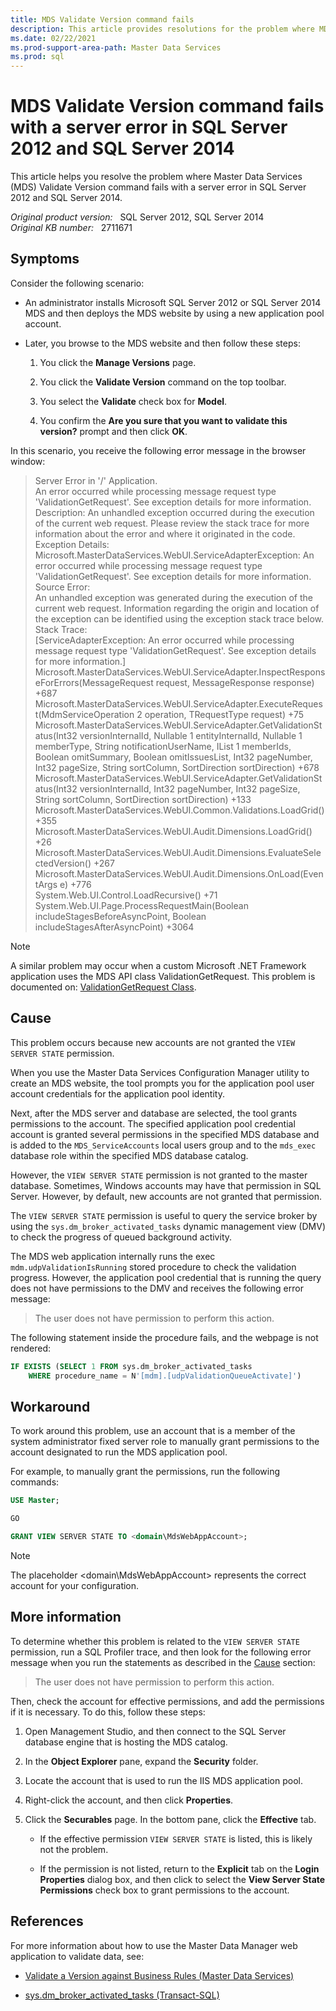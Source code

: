 ```yaml
---
title: MDS Validate Version command fails
description: This article provides resolutions for the problem where MDS Validate Version command fails with a server error in SQL Server 2012 and SQL Server 2014.
ms.date: 02/22/2021
ms.prod-support-area-path: Master Data Services
ms.prod: sql
---
```

# MDS Validate Version command fails with a server error in SQL Server 2012 and SQL Server 2014

This article helps you resolve the problem where Master Data Services (MDS) Validate Version command fails with a server error in SQL Server 2012 and SQL Server 2014.

_Original product version:_ &nbsp; SQL Server 2012, SQL Server 2014  
_Original KB number:_ &nbsp; 2711671

## Symptoms

Consider the following scenario:

- An administrator installs Microsoft SQL Server 2012 or SQL Server 2014 MDS and then deploys the MDS website by using a new application pool account.

- Later, you browse to the MDS website and then follow these steps:

    1. You click the **Manage Versions** page.

    1. You click the **Validate Version** command on the top toolbar.

    1. You select the **Validate** check box for **Model**.

    1. You confirm the **Are you sure that you want to validate this version?** prompt and then click **OK**.

In this scenario, you receive the following error message in the browser window:

> Server Error in '/' Application.  
An error occurred while processing message request type 'ValidationGetRequest'. See exception details for more information.  
Description: An unhandled exception occurred during the execution of the current web request. Please review the stack trace for more information about the error and where it originated in the code.  
Exception Details: Microsoft.MasterDataServices.WebUI.ServiceAdapterException: An error occurred while processing message request type 'ValidationGetRequest'. See exception details for more information.  
Source Error:  
An unhandled exception was generated during the execution of the current web request.  Information regarding the origin and location of the exception can be identified using the exception stack trace below.  
Stack Trace:  
[ServiceAdapterException: An error occurred while processing message request type 'ValidationGetRequest'. See exception details for more information.]  
Microsoft.MasterDataServices.WebUI.ServiceAdapter.InspectResponseForErrors(MessageRequest request, MessageResponse response) +687  
Microsoft.MasterDataServices.WebUI.ServiceAdapter.ExecuteRequest(MdmServiceOperation 2 operation, TRequestType request) +75  
Microsoft.MasterDataServices.WebUI.ServiceAdapter.GetValidationStatus(Int32 versionInternalId, Nullable 1 entityInternalId, Nullable 1 memberType, String notificationUserName, IList 1 memberIds, Boolean omitSummary, Boolean omitIssuesList, Int32 pageNumber, Int32 pageSize, String sortColumn, SortDirection sortDirection) +678  
Microsoft.MasterDataServices.WebUI.ServiceAdapter.GetValidationStatus(Int32 versionInternalId, Int32 pageNumber, Int32 pageSize, String sortColumn, SortDirection sortDirection) +133  
Microsoft.MasterDataServices.WebUI.Common.Validations.LoadGrid() +355  
Microsoft.MasterDataServices.WebUI.Audit.Dimensions.LoadGrid() +26  
Microsoft.MasterDataServices.WebUI.Audit.Dimensions.EvaluateSelectedVersion() +267  
Microsoft.MasterDataServices.WebUI.Audit.Dimensions.OnLoad(EventArgs e) +776  
System.Web.UI.Control.LoadRecursive() +71  
System.Web.UI.Page.ProcessRequestMain(Boolean includeStagesBeforeAsyncPoint, Boolean includeStagesAfterAsyncPoint) +3064

> [!NOTE]
> A similar problem may occur when a custom Microsoft .NET Framework application uses the MDS API class ValidationGetRequest. This problem is documented on: [ValidationGetRequest Class](/dotnet/api/microsoft.masterdataservices.validationgetrequest).

## Cause

This problem occurs because new accounts are not granted the `VIEW SERVER STATE` permission.

When you use the Master Data Services Configuration Manager utility to create an MDS website, the tool prompts you for the application pool user account credentials for the application pool identity.

Next, after the MDS server and database are selected, the tool grants permissions to the account. The specified application pool credential account is granted several permissions in the specified MDS database and is added to the `MDS_ServiceAccounts` local users group and to the `mds_exec` database role within the specified MDS database catalog.

However, the `VIEW SERVER STATE` permission is not granted to the master database. Sometimes, Windows accounts may have that permission in SQL Server. However, by default, new accounts are not granted that permission.

The `VIEW SERVER STATE` permission is useful to query the service broker by using the `sys.dm_broker_activated_tasks` dynamic management view (DMV) to check the progress of queued background activity.

The MDS web application internally runs the exec `mdm.udpValidationIsRunning` stored procedure to check the validation progress. However, the application pool credential that is running the query does not have permissions to the DMV and receives the following error message:

> The user does not have permission to perform this action.

The following statement inside the procedure fails, and the webpage is not rendered:

```sql
IF EXISTS (SELECT 1 FROM sys.dm_broker_activated_tasks
    WHERE procedure_name = N'[mdm].[udpValidationQueueActivate]')
```

## Workaround

To work around this problem, use an account that is a member of the system administrator fixed server role to manually grant permissions to the account designated to run the MDS application pool.

For example, to manually grant the permissions, run the following commands:

```sql
USE Master;

GO

GRANT VIEW SERVER STATE TO <domain\MdsWebAppAccount>;
```

> [!NOTE]
> The placeholder \<domain\MdsWebAppAccount> represents the correct account for your configuration.

## More information

To determine whether this problem is related to the `VIEW SERVER STATE` permission, run a SQL Profiler trace, and then look for the following error message when you run the statements as described in the [Cause](#cause) section:

> The user does not have permission to perform this action.

Then, check the account for effective permissions, and add the permissions if it is necessary. To do this, follow these steps:

1. Open Management Studio, and then connect to the SQL Server database engine that is hosting the MDS catalog.

1. In the **Object Explorer** pane, expand the **Security** folder.

1. Locate the account that is used to run the IIS MDS application pool.

1. Right-click the account, and then click **Properties**.

1. Click the **Securables** page. In the bottom pane, click the **Effective** tab.

    - If the effective permission `VIEW SERVER STATE` is listed, this is likely not the problem.

    - If the permission is not listed, return to the **Explicit** tab on the **Login Properties** dialog box, and then click to select the **View Server State Permissions** check box to grant permissions to the account.

## References

For more information about how to use the Master Data Manager web application to validate data, see:

- [Validate a Version against Business Rules (Master Data Services)](/sql/master-data-services/validate-a-version-against-business-rules-master-data-services)

- [sys.dm_broker_activated_tasks (Transact-SQL)](/sql/relational-databases/system-dynamic-management-views/sys-dm-broker-activated-tasks-transact-sql)
